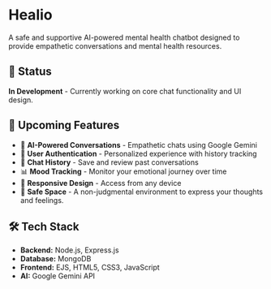 # Healio

A safe and supportive AI-powered mental health chatbot designed to provide empathetic conversations and mental health resources.

## 🚧 Status  
**In Development** - Currently working on core chat functionality and UI design.


## 🚀 Upcoming Features  
- 🤖 **AI-Powered Conversations** - Empathetic chats using Google Gemini
- 🔐 **User  Authentication** - Personalized experience with history tracking
- 💾 **Chat History** - Save and review past conversations
- 📊 **Mood Tracking** - Monitor your emotional journey over time
- 📱 **Responsive Design** - Access from any device
- 💬 **Safe Space** - A non-judgmental environment to express your thoughts and feelings.

## 🛠️ Tech Stack  
- **Backend:** Node.js, Express.js
- **Database:** MongoDB
- **Frontend:** EJS, HTML5, CSS3, JavaScript
- **AI:** Google Gemini API
